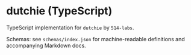 # dutchie (TypeScript)

TypeScript implementation for `dutchie` by `514-labs`.

Schemas: see `schemas/index.json` for machine-readable definitions and accompanying Markdown docs.
